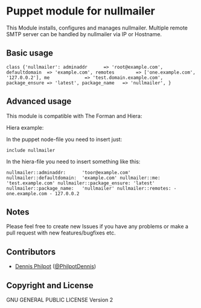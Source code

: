 Puppet module for nullmailer
============================

This Module installs, configures and manages nullmailer.
Multiple remote SMTP server can be handled by nullmailer via IP or Hostname.


Basic usage
-----------

`
class {'nullmailer':
  adminaddr      => 'root@example.com',
  defaultdomain  => 'example.com',
  remotes        => ['one.example.com', '127.0.0.2'],
  me             => 'test.domain.example.com',
  package_ensure => 'latest',
  package_name   => 'nullmailer',
}
`

Advanced usage
--------------

This module is compatible with The Forman and Hiera:

Hiera example:

In the puppet node-file you need to insert just:

`
  include nullmailer
`

In the hiera-file you need to insert something like this:

`
  nullmailer::adminaddr:      'toor@example.com'
  nullmailer::defaultdomain:  'example.com'
  nullmailer::me:             'test.example.com'
  nullmailer::package_ensure: 'latest'
  nullmailer::package_name:   'nullmailer'
  nullmailer::remotes:
    - one.example.com
    - 127.0.0.2
`

Notes
-----

Please feel free to create new Issues if you have any problems or make a pull request with new features/bugfixes etc.


Contributors
------------

 * [Dennis Philpot](https://github.com/dphilpot) ([@PhilpotDennis](https://twitter.com/PhilpotDennis))


Copyright and License
---------------------

GNU GENERAL PUBLIC LICENSE Version 2